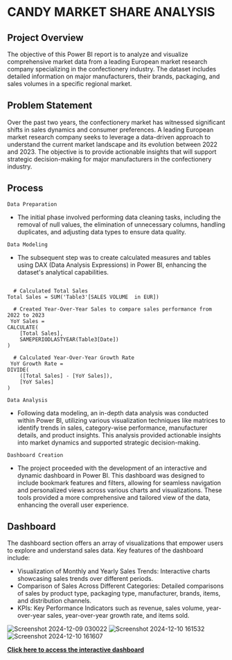 # CANDY MARKET SHARE ANALYSIS



## Project Overview
The objective of this Power BI report is to analyze and visualize comprehensive market data from a leading European market research company specializing in the confectionery industry. The dataset includes detailed information on major manufacturers, their brands, packaging, and sales volumes in a specific regional market.

## Problem Statement
Over the past two years, the confectionery market has witnessed significant shifts in sales dynamics and consumer preferences. A leading European market research company seeks to leverage a data-driven approach to understand the current market landscape and its evolution between 2022 and 2023. The objective is to provide actionable insights that will support strategic decision-making for major manufacturers in the confectionery industry.

## Process
`Data Preparation`
- The initial phase involved performing data cleaning tasks, including the removal of null values, the elimination of unnecessary columns, handling duplicates, and adjusting data types to ensure data quality.

`Data Modeling`
- The subsequent step was to create calculated measures and tables using DAX (Data Analysis Expressions) in Power BI, enhancing the dataset's analytical capabilities.

<pre><code>
  # Calculated Total Sales 
Total Sales = SUM('Table3'[SALES VOLUME  in EUR])
 
  # Created Year-Over-Year Sales to compare sales performance from 2022 to 2023
 YoY Sales = 
CALCULATE(
    [Total Sales],
    SAMEPERIODLASTYEAR(Table3[Date])
)
  
  # Calculated Year-Over-Year Growth Rate
 YoY Growth Rate = 
DIVIDE(
    ([Total Sales] - [YoY Sales]),
    [YoY Sales]
)
</code></pre>

`Data Analysis`
- Following data modeling, an in-depth data analysis was conducted within Power BI, utilizing various visualization techniques like matrices to identify trends in sales, category-wise performance, manufacturer details, and product insights. This analysis provided actionable insights into market dynamics and supported strategic decision-making.

`Dashboard Creation`
- The project proceeded with the development of an interactive and dynamic dashboard in Power BI. This dashboard was designed to include bookmark features and filters, allowing for seamless navigation and personalized views across various charts and visualizations. These tools provided a more comprehensive and tailored view of the data, enhancing the overall user experience.


## Dashboard 
The dashboard section offers an array of visualizations that empower users to explore and understand sales data. Key features of the dashboard include:

- Visualization of Monthly and Yearly Sales Trends: Interactive charts showcasing sales trends over different periods.
- Comparison of Sales Across Different Categories: Detailed comparisons of sales by product type, packaging type, manufacturer, brands, items, and distribution channels.
- KPIs: Key Performance Indicators such as revenue, sales volume, year-over-year sales, year-over-year growth rate, and items sold.

![Screenshot 2024-12-09 030022](https://github.com/user-attachments/assets/6bf46b8a-b2e2-4fa7-8e71-fab4ed1ab226)
![Screenshot 2024-12-10 161532](https://github.com/user-attachments/assets/4bd41c54-07f7-4bc8-9040-1e395a18d481)
![Screenshot 2024-12-10 161607](https://github.com/user-attachments/assets/e0ec232d-0176-4759-afdd-ce54288cc630)

**[Click here to access the interactive dashboard](https://app.powerbi.com/view?r=eyJrIjoiMWU0OWFmMWUtOTg2Yy00YTliLWJhZmMtMzFmZjdlMjM5OGU5IiwidCI6ImY0M2MzMTgyLTcxZjAtNGRjOS04YjA0LTc0OTMwZTNmOGNkYSJ9)** 

